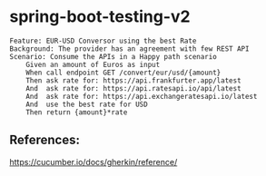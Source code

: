 # spring-boot-testing-v2

```gherkin
Feature: EUR-USD Conversor using the best Rate 
Background: The provider has an agreement with few REST API
Scenario: Consume the APIs in a Happy path scenario
    Given an amount of Euros as input
    When call endpoint GET /convert/eur/usd/{amount}
    Then ask rate for: https://api.frankfurter.app/latest 
    And  ask rate for: https://api.ratesapi.io/api/latest 
    And  ask rate for: https://api.exchangeratesapi.io/latest 
    And  use the best rate for USD  
    Then return {amount}*rate
```

## References:

https://cucumber.io/docs/gherkin/reference/

